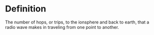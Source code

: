 # Definition

The number of hops, or trips, to the ionsphere and back to earth, that a
radio wave makes in traveling from one point to another.
